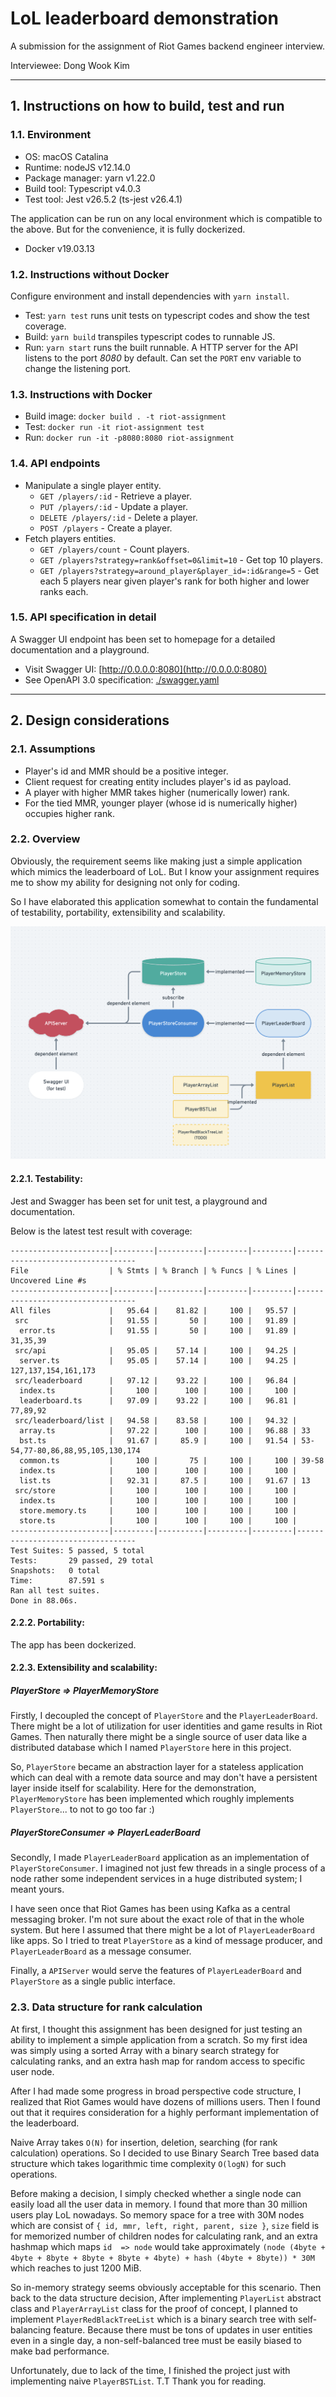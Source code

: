 # LoL leaderboard demonstration

A submission for the assignment of Riot Games backend engineer interview.

Interviewee: Dong Wook Kim 


---


## 1. Instructions on how to build, test and run

### 1.1. Environment

- OS: macOS Catalina
- Runtime: nodeJS v12.14.0
- Package manager: yarn v1.22.0
- Build tool: Typescript v4.0.3
- Test tool: Jest v26.5.2 (ts-jest v26.4.1)

The application can be run on any local environment which is compatible to the above.
But for the convenience, it is fully dockerized.

- Docker v19.03.13



### 1.2. Instructions without Docker
Configure environment and install dependencies with `yarn install`. 

- Test:  `yarn test` runs unit tests on typescript codes and show the test coverage.
- Build: `yarn build` transpiles typescript codes to runnable JS.
- Run:   `yarn start` runs the built runnable. A HTTP server for the API listens to
          the port *8080* by default. Can set the `PORT` env variable to change the listening port.



### 1.3. Instructions with Docker

- Build image: `docker build . -t riot-assignment`
- Test:        `docker run -it riot-assignment test`
- Run:         `docker run -it -p8080:8080 riot-assignment`



### 1.4. API endpoints


- Manipulate a single player entity.
    - `GET /players/:id` - Retrieve a player.
    - `PUT /players/:id` - Update a player.
    - `DELETE /players/:id` - Delete a player.
    - `POST /players` - Create a player.
- Fetch players entities.
    - `GET /players/count` - Count players.
    - `GET /players?strategy=rank&offset=0&limit=10` - Get top 10 players.
    - `GET /players?strategy=around_player&player_id=:id&range=5` - Get each 5 players near given player's rank for both higher and lower ranks each.


### 1.5. API specification in detail

A Swagger UI endpoint has been set to homepage for a detailed documentation and a playground.

- Visit Swagger UI: [http://0.0.0.0:8080](http://0.0.0.0:8080)
- See OpenAPI 3.0 specification: [./swagger.yaml](./swagger.yaml)

---


## 2. Design considerations

### 2.1. Assumptions
- Player's id and MMR should be a positive integer.
- Client request for creating entity includes player's id as payload.
- A player with higher MMR takes higher (numerically lower) rank.
- For the tied MMR, younger player (whose id is numerically higher) occupies higher rank.

### 2.2. Overview

Obviously, the requirement seems like making just a simple application which mimics the leaderboard of LoL.
But I know your assignment requires me to show my ability for designing not only for coding.

So I have elaborated this application somewhat to contain the fundamental of testability, portability,
extensibility and scalability.

![Diagam](./res/diagram.png)

#### 2.2.1. Testability:

Jest and Swagger has been set for unit test, a playground and documentation.

Below is the latest test result with coverage:
```
----------------------|---------|----------|---------|---------|----------------------------------
File                  | % Stmts | % Branch | % Funcs | % Lines | Uncovered Line #s                
----------------------|---------|----------|---------|---------|----------------------------------
All files             |   95.64 |    81.82 |     100 |   95.57 |                                  
 src                  |   91.55 |       50 |     100 |   91.89 |                                  
  error.ts            |   91.55 |       50 |     100 |   91.89 | 31,35,39                         
 src/api              |   95.05 |    57.14 |     100 |   94.25 |                                  
  server.ts           |   95.05 |    57.14 |     100 |   94.25 | 127,137,154,161,173              
 src/leaderboard      |   97.12 |    93.22 |     100 |   96.84 |                                  
  index.ts            |     100 |      100 |     100 |     100 |                                  
  leaderboard.ts      |   97.09 |    93.22 |     100 |   96.81 | 77,89,92                         
 src/leaderboard/list |   94.58 |    83.58 |     100 |   94.32 |                                  
  array.ts            |   97.22 |      100 |     100 |   96.88 | 33                               
  bst.ts              |   91.67 |     85.9 |     100 |   91.54 | 53-54,77-80,86,88,95,105,130,174 
  common.ts           |     100 |       75 |     100 |     100 | 39-58                            
  index.ts            |     100 |      100 |     100 |     100 |                                  
  list.ts             |   92.31 |     87.5 |     100 |   91.67 | 13                               
 src/store            |     100 |      100 |     100 |     100 |                                  
  index.ts            |     100 |      100 |     100 |     100 |                                  
  store.memory.ts     |     100 |      100 |     100 |     100 |                                  
  store.ts            |     100 |      100 |     100 |     100 |                                  
----------------------|---------|----------|---------|---------|----------------------------------
Test Suites: 5 passed, 5 total
Tests:       29 passed, 29 total
Snapshots:   0 total
Time:        87.591 s
Ran all test suites.
Done in 88.06s.
``` 


#### 2.2.2. Portability:
 
The app has been dockerized.


#### 2.2.3. Extensibility and scalability:

##### PlayerStore => PlayerMemoryStore

Firstly, I decoupled the concept of `PlayerStore` and the `PlayerLeaderBoard`. There might be a lot of utilization
for user identities and game results in Riot Games. Then naturally there might be a single source of user data
like a distributed database which I named `PlayerStore` here in this project.

So, `PlayerStore` became an abstraction layer for a stateless application which can deal with a remote data
source and may don't have a persistent layer inside itself for scalability. Here for the demonstration,
`PlayerMemoryStore` has been implemented which roughly implements `PlayerStore`... to not to go too far :)


##### PlayerStoreConsumer => PlayerLeaderBoard

Secondly, I made `PlayerLeaderBoard` application as an implementation of `PlayerStoreConsumer`. I imagined
not just few threads in a single process of a node rather some independent services in a huge distributed
system; I meant yours.

I have seen once that Riot Games has been using Kafka as a central messaging broker. I'm not sure about
the exact role of that in the whole system. But here I assumed that there might be a lot of `PlayerLeaderBoard`
like apps. So I tried to treat `PlayerStore` as a kind of message producer, and `PlayerLeaderBoard` as a message consumer.

Finally, a `APIServer` would serve the features of `PlayerLeaderBoard` and `PlayerStore` as a single public
interface.


### 2.3. Data structure for rank calculation

At first, I thought this assignment has been designed for just testing an ability to implement a simple application
from a scratch. So my first idea was simply using a sorted Array with a binary search strategy for calculating
ranks, and an extra hash map for random access to specific user node.

After I had made some progress in broad perspective code structure, I realized that Riot Games would have dozens
of millions users. Then I found out that it requires consideration for a highly performant implementation of the
leaderboard.

Naive Array takes `O(N)` for insertion, deletion, searching (for rank calculation) operations. So I decided to use
Binary Search Tree based data structure which takes logarithmic time complexity `O(logN)` for such operations.

Before making a decision, I simply checked whether a single node can easily load all the user data in memory.
I found that more than 30 million users play LoL nowadays. So memory space for a tree with 30M nodes which are consist of
`{ id, mmr, left, right, parent, size }`, `size` field is for memorized number of children nodes for calculating rank, and
an extra hashmap which maps `id  => node` would take approximately `(node (4byte + 4byte + 8byte + 8byte + 8byte + 4byte) + hash (4byte + 8byte)) * 30M`
which reaches to just 1200 MiB.

So in-memory strategy seems obviously acceptable for this scenario. Then back to the data structure decision,
After implementing `PlayerList` abstract class and `PlayerArrayList` class for the proof of concept,
I planned to implement `PlayerRedBlackTreeList` which is a binary search tree with self-balancing feature.
Because there must be tons of updates in user entities even in a single day, a non-self-balanced tree must be easily biased to make bad performance.

Unfortunately, due to lack of the time, I finished the project just with implementing naive `PlayerBSTList`. T.T
Thank you for reading.
